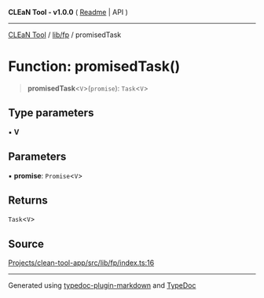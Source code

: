 **CLEaN Tool - v1.0.0** ( [Readme](../../../README.md) \| API )

***

[CLEaN Tool](../../../modules.md) / [lib/fp](../README.md) / promisedTask

# Function: promisedTask()

> **promisedTask**\<`V`\>(`promise`): `Task`\<`V`\>

## Type parameters

▪ **V**

## Parameters

▪ **promise**: `Promise`\<`V`\>

## Returns

`Task`\<`V`\>

## Source

[Projects/clean-tool-app/src/lib/fp/index.ts:16](https://github.com/yuckyh/clean-tool-app/)

***

Generated using [typedoc-plugin-markdown](https://www.npmjs.com/package/typedoc-plugin-markdown) and [TypeDoc](https://typedoc.org/)

